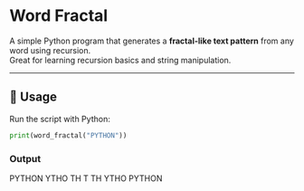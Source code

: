# Word Fractal

A simple Python program that generates a **fractal-like text pattern** from any word using recursion.  
Great for learning recursion basics and string manipulation.

---

## 🚀 Usage
Run the script with Python:
```python
print(word_fractal("PYTHON"))
```
### Output
PYTHON
YTHO
TH
T
TH
YTHO
PYTHON
